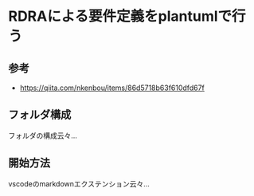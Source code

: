 # RDRAによる要件定義をplantumlで行う

## 参考

- https://qiita.com/nkenbou/items/86d5718b63f610dfd67f

## フォルダ構成

フォルダの構成云々...

## 開始方法

vscodeのmarkdownエクステンション云々...

